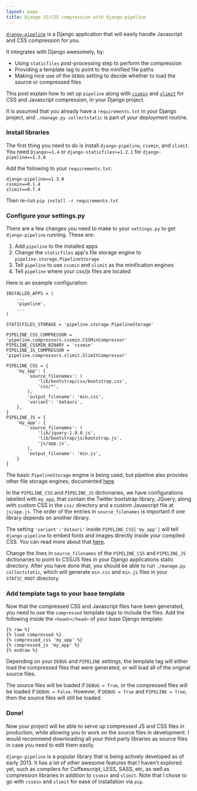 ```yaml
---
layout: page
title: Django JS/CSS compression with django-pipeline
---
```


[`django-pipeline`](http://django-pipeline.readthedocs.org/en/latest/) is a Django application that will easily handle Javascript and CSS compression for you. 

It integrates with Django awesomely, by:
* Using `staticfiles` post-processing step to perform the compression
* Providing a template tag to point to the minified file paths
* Making nice use of the `DEBUG` setting to decide whether to load the source or compressed files

This post explain how to set up `pipeline` along with [`cssmin`](http://code.google.com/p/cssmin/) and [`slimit`](http://slimit.org/) for CSS and Javascript compression, in your Django project.

It is assumed that you already have a `requirements.txt` in your Django project, and `./manage.py collectstatic` is part of your deployment routine.

### Install libraries
The first thing you need to do is install `django-pipeline`, `cssmin`, and `slimit`. You need `Django>=1.4` or `django-staticfiles>=1.2.1` for `django-pipeline==1.3.0`

Add the following to your `requirements.txt`:

    django-pipeline==1.3.0
    cssmin==0.1.4
    slimit==0.7.4

Then re-run `pip install -r requirements.txt`


### Configure your settings.py
There are a few changes you need to make to your `settings.py` to get `django-pipeline` running. These are:

1. Add `pipeline` to the installed apps
1. Change the `staticfiles` app's file storage engine to `pipeline.storage.PipelineStorage`
1. Tell `pipeline` to use `cssmin` and `slimit` as the minification engines
1. Tell `pipeline` where your css/js files are located

Here is an example configuration:

    INSTALLED_APPS = (
        ...
        'pipeline',
        ...
    )

    STATICFILES_STORAGE = 'pipeline.storage.PipelineStorage'

    PIPELINE_CSS_COMPRESSOR = 'pipeline.compressors.cssmin.CSSMinCompressor'
    PIPELINE_CSSMIN_BINARY = 'cssmin'
    PIPELINE_JS_COMPRESSOR = 'pipeline.compressors.slimit.SlimItCompressor'

    PIPELINE_CSS = {
        'my_app': {
            'source_filenames': (
                'lib/bootstrap/css/bootstrap.css',
                'css/*',
            ),
            'output_filename': 'min.css',
            'variant': 'datauri',
        },
    }
    PIPELINE_JS = {
        'my_app': {
            'source_filenames': (
                'lib/jquery-1.9.0.js',
                'lib/bootstrap/js/bootstrap.js',
                'js/app.js',
            ),
            'output_filename': 'min.js',
        }
    }

The basic `PipelineStorage` engine is being used, but pipeline also provides other file storage engines, documented [here](https://django-pipeline.readthedocs.org/en/latest/storages.html)

In the `PIPELINE_CSS` and `PIPELINE_JS` dictionaries, we have configurations labelled with `my_app`, that contain the Twitter bootstrap library, JQuery, along with custom CSS in the `css/` directory and a custom Javascript file at `js/app.js`. The order of the entries in `source_filenames` is important if one library depends on another library.

The setting `'variant':'datauri'` inside `PIPELINE_CSS['my_app']` will tell `django-pipeline` to embed fonts and images directly inside your compiled CSS. You can read more about that [here](http://django-pipeline.readthedocs.org/en/latest/configuration.html#embedding-fonts-and-images).


Change the lines in `source_filenames` of the `PIPELINE_CSS` and `PIPELINE_JS` dictionaries to point to CSS/JS files in your Django applications static directory. After you have done that, you should be able to run `./manage.py collectstatic`, which will generate `min.css` and `min.js` files in your `STATIC_ROOT` directory.

### Add template tags to your base template
Now that the compressed CSS and Javascript files have been generated, you need to use the `compressed` template tags to include the files. Add the following inside the `<head></head>` of your base Django template:

    {% raw %}
    {% load compressed %}
    {% compressed_css 'my_app' %}
    {% compressed_js 'my_app' %}
    {% endraw %}

Depending on your `DEBUG` and `PIPELINE` settings, the template tag will either load the compressed files that were generated, or will load all of the original source files. 

The source files will be loaded if `DEBUG = True`, or the compressed files will be loaded if `DEBUG = False`. However, if `DEBUG = True` and `PIPELINE = True`, then the source files will still be loaded.

### Done!
Now your project will be able to serve up compressed JS and CSS files in production, while allowing you to work on the source files in development. I would recommend downloading all your third party libraries as source files in case you need to edit them easily.

`django-pipeline` is a popular library that is being actively developed as of early 2013. It has a lot of other awesome features that I haven't explored yet, such as compilers for Coffeescript, LESS, SASS, etc, as well as compression libraries in addition to `cssmin` and `slimit`. Note that I chose to go with `cssmin` and `slimit` for ease of installation via `pip`.
